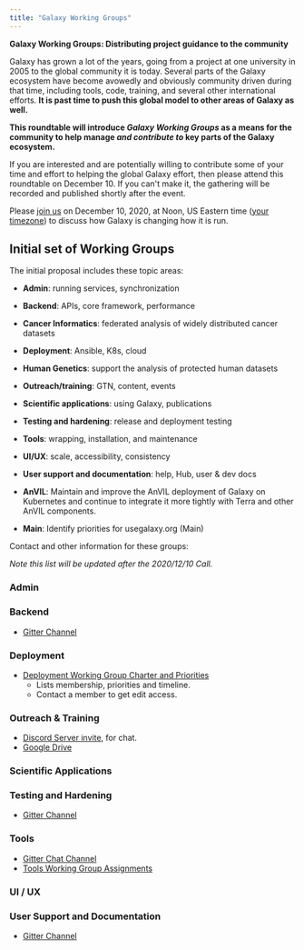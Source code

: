 ```yaml
---
title: "Galaxy Working Groups"
---
```


**Galaxy Working Groups: Distributing project guidance to the community**

Galaxy has grown a lot of the years, going from a project at one university in 2005 to the global community it is today. Several parts of the Galaxy ecosystem have become avowedly and obviously community driven during that time, including tools, code, training, and several other international efforts.  **It is past time to push this global model to other areas of Galaxy as well.**

**This roundtable will introduce *Galaxy Working Groups* as a means for the community to help manage *and contribute to* key parts of the Galaxy ecosystem.**

If you are interested and are potentially willing to contribute some of your time and effort to helping the global Galaxy effort, then please attend this roundtable on December 10.  If you can't make it, the gathering will be recorded and published shortly after the event.


Please [join us](https://psu.zoom.us/j/92752763386) on December 10, 2020, at Noon, US Eastern time ([your timezone](https://www.timeanddate.com/worldclock/fixedtime.html?msg=Galaxy+Developer+Roundtable&iso=20201210T12&p1=179&ah=1)) to discuss how Galaxy is changing how it is run.

## Initial set of Working Groups

The initial proposal includes these topic areas:

* **Admin**: running services, synchronization
* **Backend**: APIs, core framework, performance
* **Cancer Informatics**: federated analysis of widely distributed cancer datasets
* **Deployment**: Ansible, K8s, cloud
* **Human Genetics**: support the analysis of protected human datasets
* **Outreach/training**: GTN, content, events
* **Scientific applications**: using Galaxy, publications
* **Testing and hardening**: release and deployment testing
* **Tools**: wrapping, installation, and maintenance
* **UI/UX**: scale, accessibility, consistency
* **User support and documentation**: help, Hub, user & dev docs

* **AnVIL**: Maintain and improve the AnVIL deployment of Galaxy on Kubernetes and continue to integrate it more tightly with Terra and other AnVIL components.
* **Main**: Identify priorities for usegalaxy.org (Main)


Contact and other information for these groups:

*Note this list will be updated after the 2020/12/10 Call.*

### Admin


### Backend

* [Gitter Channel](https://gitter.im/galaxyproject/backend)


### Deployment

* [Deployment Working Group Charter and Priorities](https://docs.google.com/document/d/1ZxmBHwKZEc1QZ-xQP3fYcbjH01myGfjzQ9RfhJwl2jo/edit#heading=h.9cp679lig0rf)
  * Lists membership, priorities and timeline.
  * Contact a member to get edit access.


### Outreach & Training

* [Discord Server invite](https://discord.gg/KCJMRjEhJM), for chat.
* [Google Drive](https://drive.google.com/drive/folders/1KIircdXhvS7-00XZy1uIs6Dmja29yjAW)

### Scientific Applications


### Testing and Hardening

* [Gitter Channel](https://gitter.im/galaxyproject/testing-hardening)


### Tools

* [Gitter Chat Channel](https://gitter.im/galaxyproject/tools)
* [Tools Working Group Assignments](https://docs.google.com/spreadsheets/d/1jPhMF5VwoO1jW_ejdx9ZEs-DZ2bkCHezybFjfuorZeM/edit#gid=0)


### UI / UX


### User Support and Documentation

* [Gitter Channel](https://gitter.im/galaxyproject/support-organizing)


